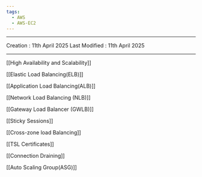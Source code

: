 ```yaml
---
tags:
  - AWS
  - AWS-EC2
---
```

---
Creation : 11th April 2025
Last Modified : 11th April 2025
___
[[High Availability and Scalability]]

[[Elastic Load Balancing(ELB)]]

[[Application Load Balancing(ALB)]]

[[Network Load Balancing (NLB)]]

[[Gateway Load Balancer (GWLB)]]

[[Sticky Sessions]]

[[Cross-zone load Balancing]]

[[TSL Certificates]]

[[Connection Draining]]

[[Auto Scaling Group(ASG)]]